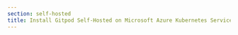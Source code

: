 ```yaml
---
section: self-hosted
title: Install Gitpod Self-Hosted on Microsoft Azure Kubernetes Service (AKS)
---
```


<script context="module">
  export const prerender = true;
  export const load = () => {
    return {
      status: 301,
      redirect: "/docs/self-hosted/latest/cluster-set-up/on-microsoft-aks"
    }
  };
</script>
